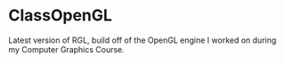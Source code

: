 # ClassOpenGL
Latest version of RGL, build off of the OpenGL engine I worked on during my Computer Graphics Course.
